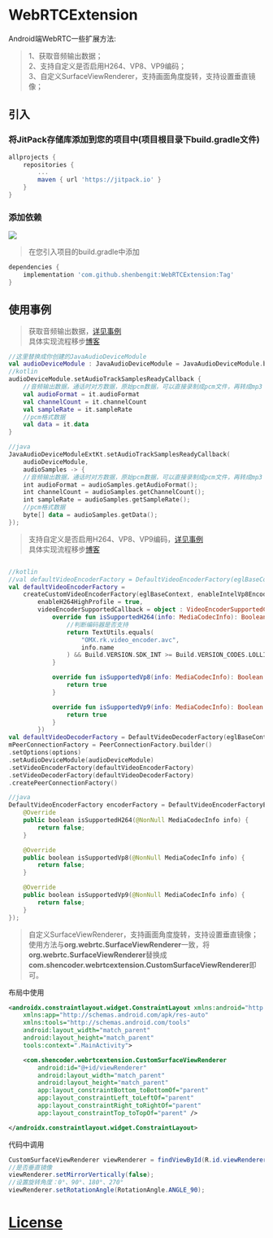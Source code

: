 # WebRTCExtension
Android端WebRTC一些扩展方法:

>1、获取音频输出数据；     
>2、支持自定义是否启用H264、VP8、VP9编码；    
>3、自定义SurfaceViewRenderer，支持画面角度旋转，支持设置垂直镜像；    

## 引入
### 将JitPack存储库添加到您的项目中(项目根目录下build.gradle文件)
```gradle
allprojects {
    repositories {
        ...
        maven { url 'https://jitpack.io' }
    }
}
```
### 添加依赖
[![](https://jitpack.io/v/shenbengit/WebRTCExtension.svg)](https://jitpack.io/#shenbengit/WebRTCExtension)
> 在您引入项目的build.gradle中添加
```gradle
dependencies {
    implementation 'com.github.shenbengit:WebRTCExtension:Tag'
}
```
## 使用事例
>获取音频输出数据，[详见事例](https://github.com/shenbengit/WebRTCExtension/blob/7e4e63f3e64f0344fc35022051c410a3cb531ba7/app/src/main/java/com/shencoder/webrtcextensiondemo/WebRTCManager.kt#L51)    
>具体实现流程移步[博客](https://blog.csdn.net/csdn_shen0221/article/details/119846853)
```kotlin
//这里替换成你创建的JavaAudioDeviceModule
val audioDeviceModule : JavaAudioDeviceModule = JavaAudioDeviceModule.builder(applicationContext).createAudioDeviceModule()
//kotlin
audioDeviceModule.setAudioTrackSamplesReadyCallback {
    //音频输出数据，通话时对方数据，原始pcm数据，可以直接录制成pcm文件，再转成mp3
    val audioFormat = it.audioFormat
    val channelCount = it.channelCount
    val sampleRate = it.sampleRate
    //pcm格式数据
    val data = it.data
}

//java
JavaAudioDeviceModuleExtKt.setAudioTrackSamplesReadyCallback(
    audioDeviceModule,
    audioSamples -> {
    //音频输出数据，通话时对方数据，原始pcm数据，可以直接录制成pcm文件，再转成mp3
    int audioFormat = audioSamples.getAudioFormat();
    int channelCount = audioSamples.getChannelCount();
    int sampleRate = audioSamples.getSampleRate();
    //pcm格式数据
    byte[] data = audioSamples.getData();
});
```

>支持自定义是否启用H264、VP8、VP9编码，[详见事例](https://github.com/shenbengit/WebRTCExtension/blob/21bc32beb66cbd904810ee452fb0e8e1a34dbb33/app/src/main/java/com/shencoder/webrtcextensiondemo/WebRTCManager.kt#L84)    
>具体实现流程移步[博客](https://blog.csdn.net/csdn_shen0221/article/details/119982257)
```kotlin

//kotlin
//val defaultVideoEncoderFactory = DefaultVideoEncoderFactory(eglBaseContext, true, true)
val defaultVideoEncoderFactory =
    createCustomVideoEncoderFactory(eglBaseContext, enableIntelVp8Encoder = true,
        enableH264HighProfile = true,
        videoEncoderSupportedCallback = object : VideoEncoderSupportedCallback {
            override fun isSupportedH264(info: MediaCodecInfo): Boolean {
                //判断编码器是否支持
                return TextUtils.equals(
                    "OMX.rk.video_encoder.avc",
                    info.name
                ) && Build.VERSION.SDK_INT >= Build.VERSION_CODES.LOLLIPOP
            }

            override fun isSupportedVp8(info: MediaCodecInfo): Boolean {
                return true
            }

            override fun isSupportedVp9(info: MediaCodecInfo): Boolean {
                return true
            }
        })
val defaultVideoDecoderFactory = DefaultVideoDecoderFactory(eglBaseContext)
mPeerConnectionFactory = PeerConnectionFactory.builder()
.setOptions(options)
.setAudioDeviceModule(audioDeviceModule)
.setVideoEncoderFactory(defaultVideoEncoderFactory)
.setVideoDecoderFactory(defaultVideoDecoderFactory)
.createPeerConnectionFactory()

//java
DefaultVideoEncoderFactory encoderFactory = DefaultVideoEncoderFactoryExtKt.createCustomVideoEncoderFactory(eglBaseContext, true, , true, new VideoEncoderSupportedCallback() {
    @Override
    public boolean isSupportedH264(@NonNull MediaCodecInfo info) {
        return false;
    }

    @Override
    public boolean isSupportedVp8(@NonNull MediaCodecInfo info) {
        return false;
    }

    @Override
    public boolean isSupportedVp9(@NonNull MediaCodecInfo info) {
        return false;
    }
});
```


>自定义SurfaceViewRenderer，支持画面角度旋转，支持设置垂直镜像；    
>使用方法与**org.webrtc.SurfaceViewRenderer**一致，将**org.webrtc.SurfaceViewRenderer**替换成**com.shencoder.webrtcextension.CustomSurfaceViewRenderer**即可。   
  
布局中使用    
```xml
<androidx.constraintlayout.widget.ConstraintLayout xmlns:android="http://schemas.android.com/apk/res/android"
    xmlns:app="http://schemas.android.com/apk/res-auto"
    xmlns:tools="http://schemas.android.com/tools"
    android:layout_width="match_parent"
    android:layout_height="match_parent"
    tools:context=".MainActivity">

    <com.shencoder.webrtcextension.CustomSurfaceViewRenderer
        android:id="@+id/viewRenderer"
        android:layout_width="match_parent"
        android:layout_height="match_parent"
        app:layout_constraintBottom_toBottomOf="parent"
        app:layout_constraintLeft_toLeftOf="parent"
        app:layout_constraintRight_toRightOf="parent"
        app:layout_constraintTop_toTopOf="parent" />

</androidx.constraintlayout.widget.ConstraintLayout>
```

代码中调用    
```java
CustomSurfaceViewRenderer viewRenderer = findViewById(R.id.viewRenderer);
//是否垂直镜像
viewRenderer.setMirrorVertically(false);
//设置旋转角度：0°、90°、180°、270°
viewRenderer.setRotationAngle(RotationAngle.ANGLE_90);
```
# [License](https://github.com/shenbengit/WebRTCExtension/blob/master/LICENSE)
